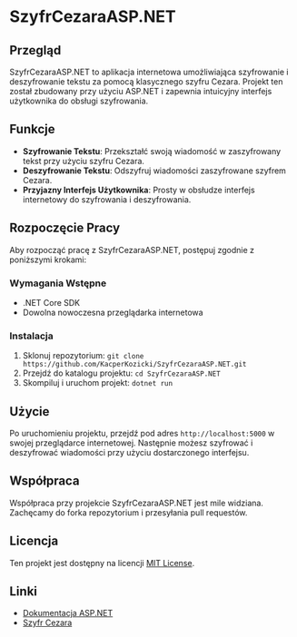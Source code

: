 # SzyfrCezaraASP.NET

## Przegląd
SzyfrCezaraASP.NET to aplikacja internetowa umożliwiająca szyfrowanie i deszyfrowanie tekstu za pomocą klasycznego szyfru Cezara. Projekt ten został zbudowany przy użyciu ASP.NET i zapewnia intuicyjny interfejs użytkownika do obsługi szyfrowania.

## Funkcje
- **Szyfrowanie Tekstu**: Przekształć swoją wiadomość w zaszyfrowany tekst przy użyciu szyfru Cezara.
- **Deszyfrowanie Tekstu**: Odszyfruj wiadomości zaszyfrowane szyfrem Cezara.
- **Przyjazny Interfejs Użytkownika**: Prosty w obsłudze interfejs internetowy do szyfrowania i deszyfrowania.

## Rozpoczęcie Pracy
Aby rozpocząć pracę z SzyfrCezaraASP.NET, postępuj zgodnie z poniższymi krokami:

### Wymagania Wstępne
- .NET Core SDK
- Dowolna nowoczesna przeglądarka internetowa

### Instalacja
1. Sklonuj repozytorium: `git clone https://github.com/KacperKozicki/SzyfrCezaraASP.NET.git`
2. Przejdź do katalogu projektu: `cd SzyfrCezaraASP.NET`
3. Skompiluj i uruchom projekt: `dotnet run`

## Użycie
Po uruchomieniu projektu, przejdź pod adres `http://localhost:5000` w swojej przeglądarce internetowej. Następnie możesz szyfrować i deszyfrować wiadomości przy użyciu dostarczonego interfejsu.

## Współpraca
Współpraca przy projekcie SzyfrCezaraASP.NET jest mile widziana. Zachęcamy do forka repozytorium i przesyłania pull requestów.

## Licencja
Ten projekt jest dostępny na licencji [MIT License](LICENSE).

## Linki
- [Dokumentacja ASP.NET](https://docs.microsoft.com/en-us/aspnet/)
- [Szyfr Cezara](https://pl.wikipedia.org/wiki/Szyfr_Cezara)
